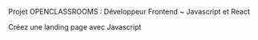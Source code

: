 Projet OPENCLASSROOMS : Développeur Frontend ~ Javascript et React 

Créez une landing page avec Javascript
